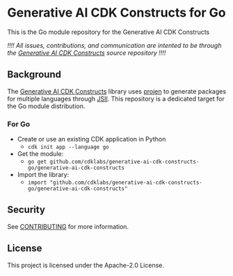 # Generative AI CDK Constructs for Go

This is the Go module repository for the Generative AI CDK Constructs

*!!!! All issues, contributions, and communication are intented to be through the
[Generative AI CDK Constructs](https://github.com/awslabs/generative-ai-cdk-constructs)
source repository !!!!*

## Background

The [Generative AI CDK Constructs](https://github.awslabs/generative-ai-cdk-constructs) library uses [projen](https://github.com/projen/projen) to generate packages for multiple languages through [JSII](https://github.com/aws/jsii). This repository is a dedicated target for the Go module distribution.

### For Go
- Create or use an existing CDK application in Python
  - `cdk init app --language go`
- Get the module:
  - `go get github.com/cdklabs/generative-ai-cdk-constructs-go/generative-ai-cdk-constructs`
- Import the library:
  - `import "github.com/cdklabs/generative-ai-cdk-constructs-go/generative-ai-cdk-constructs"`

## Security

See [CONTRIBUTING](https://github.com/awslabs/generative-ai-cdk-constructs/blob/main/CONTRIBUTING.md#security-issue-notifications) for more information.

## License

This project is licensed under the Apache-2.0 License.

